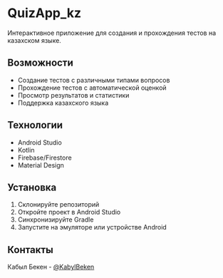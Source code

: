# QuizApp_kz

Интерактивное приложение для создания и прохождения тестов на казахском языке.

## Возможности

- Создание тестов с различными типами вопросов
- Прохождение тестов с автоматической оценкой
- Просмотр результатов и статистики
- Поддержка казахского языка

## Технологии

- Android Studio
- Kotlin
- Firebase/Firestore
- Material Design

## Установка

1. Склонируйте репозиторий
2. Откройте проект в Android Studio
3. Синхронизируйте Gradle
4. Запустите на эмуляторе или устройстве Android

## Контакты

Кабыл Бекен - [@KabylBeken](https://github.com/KabylBeken)
